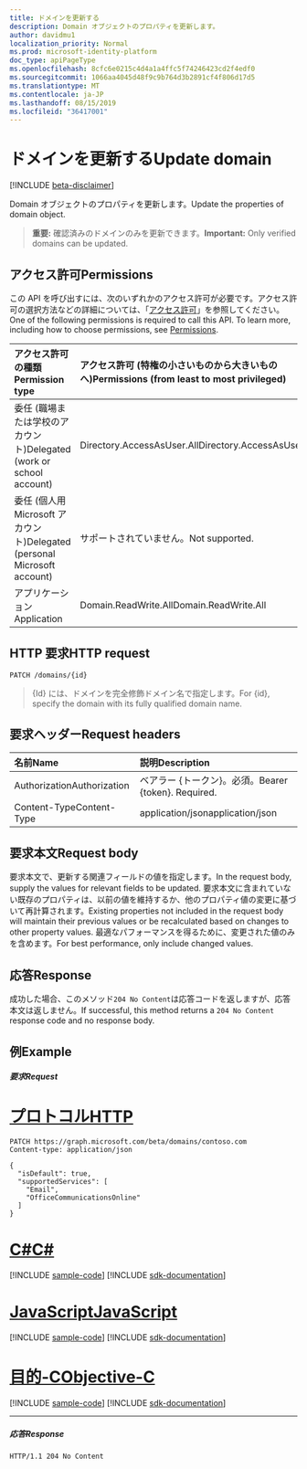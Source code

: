 ```yaml
---
title: ドメインを更新する
description: Domain オブジェクトのプロパティを更新します。
author: davidmu1
localization_priority: Normal
ms.prod: microsoft-identity-platform
doc_type: apiPageType
ms.openlocfilehash: 8cfc6e0215c4d4a1a4ffc5f74246423cd2f4edf0
ms.sourcegitcommit: 1066aa4045d48f9c9b764d3b2891cf4f806d17d5
ms.translationtype: MT
ms.contentlocale: ja-JP
ms.lasthandoff: 08/15/2019
ms.locfileid: "36417001"
---
```

# <a name="update-domain"></a><span data-ttu-id="93009-103">ドメインを更新する</span><span class="sxs-lookup"><span data-stu-id="93009-103">Update domain</span></span>

[!INCLUDE [beta-disclaimer](../../includes/beta-disclaimer.md)]

<span data-ttu-id="93009-104">Domain オブジェクトのプロパティを更新します。</span><span class="sxs-lookup"><span data-stu-id="93009-104">Update the properties of domain object.</span></span>

> <span data-ttu-id="93009-105">**重要:** 確認済みのドメインのみを更新できます。</span><span class="sxs-lookup"><span data-stu-id="93009-105">**Important:** Only verified domains can be updated.</span></span>

## <a name="permissions"></a><span data-ttu-id="93009-106">アクセス許可</span><span class="sxs-lookup"><span data-stu-id="93009-106">Permissions</span></span>

<span data-ttu-id="93009-p101">この API を呼び出すには、次のいずれかのアクセス許可が必要です。アクセス許可の選択方法などの詳細については、「[アクセス許可](/graph/permissions-reference)」を参照してください。</span><span class="sxs-lookup"><span data-stu-id="93009-p101">One of the following permissions is required to call this API. To learn more, including how to choose permissions, see [Permissions](/graph/permissions-reference).</span></span>


|<span data-ttu-id="93009-109">アクセス許可の種類</span><span class="sxs-lookup"><span data-stu-id="93009-109">Permission type</span></span>      | <span data-ttu-id="93009-110">アクセス許可 (特権の小さいものから大きいものへ)</span><span class="sxs-lookup"><span data-stu-id="93009-110">Permissions (from least to most privileged)</span></span>              |
|:--------------------|:---------------------------------------------------------|
|<span data-ttu-id="93009-111">委任 (職場または学校のアカウント)</span><span class="sxs-lookup"><span data-stu-id="93009-111">Delegated (work or school account)</span></span> | <span data-ttu-id="93009-112">Directory.AccessAsUser.All</span><span class="sxs-lookup"><span data-stu-id="93009-112">Directory.AccessAsUser.All</span></span>    |
|<span data-ttu-id="93009-113">委任 (個人用 Microsoft アカウント)</span><span class="sxs-lookup"><span data-stu-id="93009-113">Delegated (personal Microsoft account)</span></span> | <span data-ttu-id="93009-114">サポートされていません。</span><span class="sxs-lookup"><span data-stu-id="93009-114">Not supported.</span></span>    |
|<span data-ttu-id="93009-115">アプリケーション</span><span class="sxs-lookup"><span data-stu-id="93009-115">Application</span></span> | <span data-ttu-id="93009-116">Domain.ReadWrite.All</span><span class="sxs-lookup"><span data-stu-id="93009-116">Domain.ReadWrite.All</span></span> |

## <a name="http-request"></a><span data-ttu-id="93009-117">HTTP 要求</span><span class="sxs-lookup"><span data-stu-id="93009-117">HTTP request</span></span>
<!-- { "blockType": "ignored" } -->
```http
PATCH /domains/{id}
```

> <span data-ttu-id="93009-118">{Id} には、ドメインを完全修飾ドメイン名で指定します。</span><span class="sxs-lookup"><span data-stu-id="93009-118">For {id}, specify the domain with its fully qualified domain name.</span></span>

## <a name="request-headers"></a><span data-ttu-id="93009-119">要求ヘッダー</span><span class="sxs-lookup"><span data-stu-id="93009-119">Request headers</span></span>

| <span data-ttu-id="93009-120">名前</span><span class="sxs-lookup"><span data-stu-id="93009-120">Name</span></span>       | <span data-ttu-id="93009-121">説明</span><span class="sxs-lookup"><span data-stu-id="93009-121">Description</span></span>|
|:-----------|:-----------|
| <span data-ttu-id="93009-122">Authorization</span><span class="sxs-lookup"><span data-stu-id="93009-122">Authorization</span></span>  | <span data-ttu-id="93009-p102">ベアラー {トークン}。必須。</span><span class="sxs-lookup"><span data-stu-id="93009-p102">Bearer {token}. Required.</span></span> |
| <span data-ttu-id="93009-125">Content-Type</span><span class="sxs-lookup"><span data-stu-id="93009-125">Content-Type</span></span>  | <span data-ttu-id="93009-126">application/json</span><span class="sxs-lookup"><span data-stu-id="93009-126">application/json</span></span> |

## <a name="request-body"></a><span data-ttu-id="93009-127">要求本文</span><span class="sxs-lookup"><span data-stu-id="93009-127">Request body</span></span>

<span data-ttu-id="93009-128">要求本文で、更新する関連フィールドの値を指定します。</span><span class="sxs-lookup"><span data-stu-id="93009-128">In the request body, supply the values for relevant fields to be updated.</span></span> <span data-ttu-id="93009-129">要求本文に含まれていない既存のプロパティは、以前の値を維持するか、他のプロパティ値の変更に基づいて再計算されます。</span><span class="sxs-lookup"><span data-stu-id="93009-129">Existing properties not included in the request body will maintain their previous values or be recalculated based on changes to other property values.</span></span> <span data-ttu-id="93009-130">最適なパフォーマンスを得るために、変更された値のみを含めます。</span><span class="sxs-lookup"><span data-stu-id="93009-130">For best performance, only include changed values.</span></span>

## <a name="response"></a><span data-ttu-id="93009-131">応答</span><span class="sxs-lookup"><span data-stu-id="93009-131">Response</span></span>

<span data-ttu-id="93009-132">成功した場合、このメソッド`204 No Content`は応答コードを返しますが、応答本文は返しません。</span><span class="sxs-lookup"><span data-stu-id="93009-132">If successful, this method returns a `204 No Content` response code and no response body.</span></span>

## <a name="example"></a><span data-ttu-id="93009-133">例</span><span class="sxs-lookup"><span data-stu-id="93009-133">Example</span></span>
##### <a name="request"></a><span data-ttu-id="93009-134">要求</span><span class="sxs-lookup"><span data-stu-id="93009-134">Request</span></span>


# <a name="httptabhttp"></a>[<span data-ttu-id="93009-135">プロトコル</span><span class="sxs-lookup"><span data-stu-id="93009-135">HTTP</span></span>](#tab/http)
<!-- {
  "blockType": "request",
  "name": "update_domain"
}-->
```http
PATCH https://graph.microsoft.com/beta/domains/contoso.com
Content-type: application/json

{
  "isDefault": true,
  "supportedServices": [
    "Email",
    "OfficeCommunicationsOnline"
  ]
}
```
# <a name="ctabcsharp"></a>[<span data-ttu-id="93009-136">C#</span><span class="sxs-lookup"><span data-stu-id="93009-136">C#</span></span>](#tab/csharp)
[!INCLUDE [sample-code](../includes/snippets/csharp/update-domain-csharp-snippets.md)]
[!INCLUDE [sdk-documentation](../includes/snippets/snippets-sdk-documentation-link.md)]

# <a name="javascripttabjavascript"></a>[<span data-ttu-id="93009-137">JavaScript</span><span class="sxs-lookup"><span data-stu-id="93009-137">JavaScript</span></span>](#tab/javascript)
[!INCLUDE [sample-code](../includes/snippets/javascript/update-domain-javascript-snippets.md)]
[!INCLUDE [sdk-documentation](../includes/snippets/snippets-sdk-documentation-link.md)]

# <a name="objective-ctabobjc"></a>[<span data-ttu-id="93009-138">目的-C</span><span class="sxs-lookup"><span data-stu-id="93009-138">Objective-C</span></span>](#tab/objc)
[!INCLUDE [sample-code](../includes/snippets/objc/update-domain-objc-snippets.md)]
[!INCLUDE [sdk-documentation](../includes/snippets/snippets-sdk-documentation-link.md)]

---


##### <a name="response"></a><span data-ttu-id="93009-139">応答</span><span class="sxs-lookup"><span data-stu-id="93009-139">Response</span></span>

<!-- {
  "blockType": "response",
  "truncated": true,
  "@odata.type": "microsoft.graph.domain"
} -->
```http
HTTP/1.1 204 No Content
```

<!-- uuid: 8fcb5dbc-d5aa-4681-8e31-b001d5168d79
2015-10-25 14:57:30 UTC -->
<!--
{
  "type": "#page.annotation",
  "description": "Update domain",
  "keywords": "",
  "section": "documentation",
  "tocPath": "",
  "suppressions": [
  ]
}
-->
